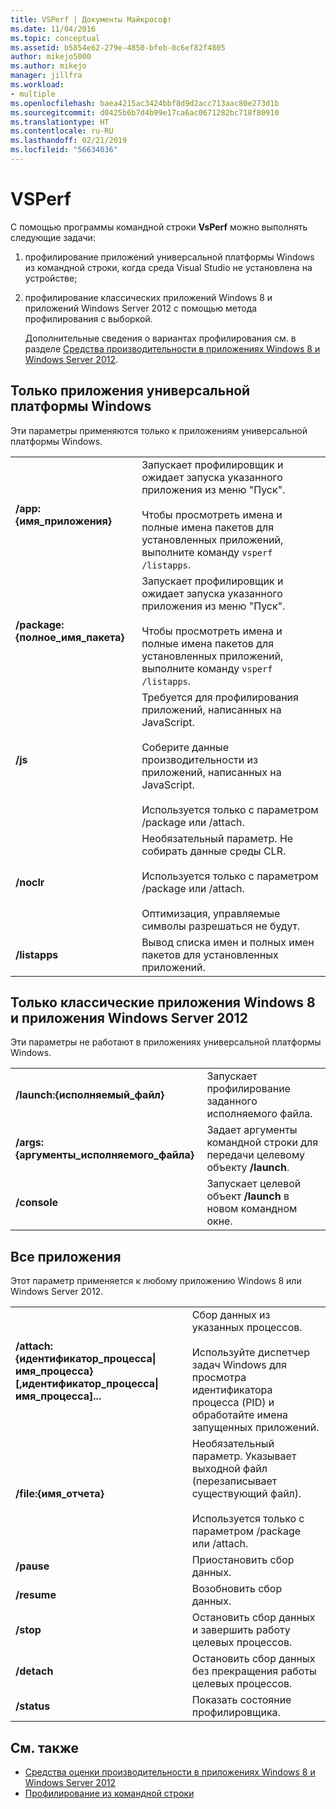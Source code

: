 ```yaml
---
title: VSPerf | Документы Майкрософт
ms.date: 11/04/2016
ms.topic: conceptual
ms.assetid: b5854e62-279e-4850-bfeb-0c6ef82f4805
author: mikejo5000
ms.author: mikejo
manager: jillfra
ms.workload:
- multiple
ms.openlocfilehash: baea4215ac3424bbf8d9d2acc713aac80e273d1b
ms.sourcegitcommit: d0425b6b7d4b99e17ca6ac0671282bc718f80910
ms.translationtype: HT
ms.contentlocale: ru-RU
ms.lasthandoff: 02/21/2019
ms.locfileid: "56634036"
---
```

# <a name="vsperf"></a>VSPerf
С помощью программы командной строки **VsPerf** можно выполнять следующие задачи:

1. профилирование приложений универсальной платформы Windows из командной строки, когда среда Visual Studio не установлена на устройстве;

2. профилирование классических приложений Windows 8 и приложений Windows Server 2012 с помощью метода профилирования с выборкой.

   Дополнительные сведения о вариантах профилирования см. в разделе [Средства производительности в приложениях Windows 8 и Windows Server 2012](../profiling/performance-tools-on-windows-8-and-windows-server-2012-applications.md).

## <a name="uwp-apps-only"></a>Только приложения универсальной платформы Windows
 Эти параметры применяются только к приложениям универсальной платформы Windows.

|||
|-|-|
|**/app:{имя_приложения}**|Запускает профилировщик и ожидает запуска указанного приложения из меню "Пуск".<br /><br /> Чтобы просмотреть имена и полные имена пакетов для установленных приложений, выполните команду `vsperf /listapps`.|
|**/package:{полное_имя_пакета}**|Запускает профилировщик и ожидает запуска указанного приложения из меню "Пуск".<br /><br /> Чтобы просмотреть имена и полные имена пакетов для установленных приложений, выполните команду `vsperf /listapps`.|
|**/js**|Требуется для профилирования приложений, написанных на JavaScript.<br /><br /> Соберите данные производительности из приложений, написанных на JavaScript.<br /><br /> Используется только с параметром /package или /attach.|
|**/noclr**|Необязательный параметр. Не собирать данные среды CLR.<br /><br /> Используется только с параметром /package или /attach.<br /><br /> Оптимизация, управляемые символы разрешаться не будут.|
|**/listapps**|Вывод списка имен и полных имен пакетов для установленных приложений.|

## <a name="windows-8-desktop-applications-and-windows-server-2012-applications-only"></a>Только классические приложения Windows 8 и приложения Windows Server 2012
 Эти параметры не работают в приложениях универсальной платформы Windows.

|||
|-|-|
|**/launch:{исполняемый_файл}**|Запускает профилирование заданного исполняемого файла.|
|**/args:{аргументы_исполняемого_файла}**|Задает аргументы командной строки для передачи целевому объекту **/launch**.|
|**/console**|Запускает целевой объект **/launch** в новом командном окне.|

## <a name="all-applications"></a>Все приложения
 Этот параметр применяется к любому приложению Windows 8 или Windows Server 2012.

|||
|-|-|
|**/attach:{идентификатор_процесса&#124;имя_процесса}[,идентификатор_процесса&#124;имя_процесса]...**|Сбор данных из указанных процессов.<br /><br /> Используйте диспетчер задач Windows для просмотра идентификатора процесса (PID) и обработайте имена запущенных приложений.|
|**/file:{имя_отчета}**|Необязательный параметр. Указывает выходной файл (перезаписывает существующий файл).<br /><br /> Используется только с параметром /package или /attach.|
|**/pause**|Приостановить сбор данных.|
|**/resume**|Возобновить сбор данных.|
|**/stop**|Остановить сбор данных и завершить работу целевых процессов.|
|**/detach**|Остановить сбор данных без прекращения работы целевых процессов.|
|**/status**|Показать состояние профилировщика.|

## <a name="see-also"></a>См. также
- [Средства оценки производительности в приложениях Windows 8 и Windows Server 2012](../profiling/performance-tools-on-windows-8-and-windows-server-2012-applications.md)
- [Профилирование из командной строки](../profiling/using-the-profiling-tools-from-the-command-line.md)